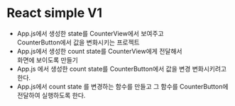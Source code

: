 # React simple V1

- App.js에서 생성한 state를 CounterView에서 보여주고  
  CounterButton에서 값을 변화시키는 프로젝트
- App.js에서 생성한 count state를 CounterView에게 전달해서  
  화면에 보이도록 만들기
- App.js 에서 생성한 count state를 CounterButton에서 값을 변경 변화시키려고 한다.
- App.js에서 count state 를 변경하는 함수를 만들고 그 함수를 CounterButton에 전달하여 실행하도록 한다.
